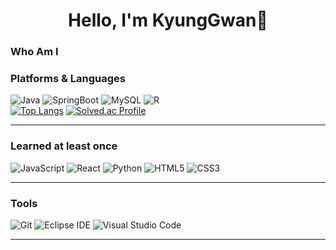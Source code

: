 <div align=center><h1>Hello, I'm KyungGwan👋</h1></div>

### Who Am I


### Platforms & Languages
![Java](https://img.shields.io/badge/Java-007396.svg?&style=for-the-badge&logo=Java&logoColor=white)
![SpringBoot](https://img.shields.io/badge/SpringBoot-6DB33F.svg?&style=for-the-badge&logo=SpringBoot&logoColor=white)
![MySQL](https://img.shields.io/badge/MySQL-4479A1.svg?&style=for-the-badge&logo=MySQL&logoColor=white)
![R](https://img.shields.io/badge/R-276DC3.svg?&style=for-the-badge&logo=R&logoColor=white)  
[![Top Langs](https://github-readme-stats.vercel.app/api/top-langs/?username=kyunggwan&layout=compact)](https://github.com/kyunggwan/github-readme-stats)
[![Solved.ac Profile](http://mazassumnida.wtf/api/v2/generate_badge?boj=4562sky)](https://solved.ac/4562sky/)
***
### Learned at least once
![JavaScript](https://img.shields.io/badge/JavaScript-F7DF1E.svg?&style=for-the-badge&logo=JavaScript&logoColor=white)
![React](https://img.shields.io/badge/React-61DAFB.svg?&style=for-the-badge&logo=React&logoColor=white)
![Python](https://img.shields.io/badge/Python-3776AB.svg?&style=for-the-badge&logo=Python&logoColor=white)
![HTML5](https://img.shields.io/badge/HTML5-E34F26.svg?&style=for-the-badge&logo=HTML5&logoColor=white)
![CSS3](https://img.shields.io/badge/CSS3-1572B6.svg?&style=for-the-badge&logo=CSS3&logoColor=white)
***
### Tools
![Git](https://img.shields.io/badge/Git-F05032.svg?&style=for-the-badge&logo=Git&logoColor=white)
![Eclipse IDE](https://img.shields.io/badge/Eclipse%20IDE-2C2255.svg?&style=for-the-badge&logo=Eclipse%20IDE&logoColor=white)
![Visual Studio Code](https://img.shields.io/badge/Visual%20Studio%20Code-007ACC.svg?&style=for-the-badge&logo=Visual%20Studio%20Code&logoColor=white)
***
<!-- ### Activity Graph 
[![Ashutosh's github activity graph](https://activity-graph.herokuapp.com/graph?username=kyunggwan&theme=nord)](https://github.com/ashutosh00710/github-readme-activity-graph)
 *** -->
<!--

![Spring](https://img.shields.io/badge/Spring-6DB33F.svg?&style=for-the-badge&logo=Spring&logoColor=white)


[![Hits](https://hits.seeyoufarm.com/api/count/incr/badge.svg?url=https%3A%2F%2Fgithub.com%2Fkyunggwan&count_bg=%2379C83D&title_bg=%23555555&icon=&icon_color=%23E7E7E7&title=hits&edge_flat=false)](https://hits.seeyoufarm.com)


깃허브 스탯, 테마 종류는 dark, dadical, merko, gruvbox, tokyonight, onedark, cobalt, synthwave, highcontrast, dracula
 ![Anurag's GitHub stats](https://github-readme-stats.vercel.app/api?username=kyunggwan&show_icons=true&theme=dracula)

- 🔭 I’m currently working on ...
- 🌱 I’m currently learning ...
- 👯 I’m looking to collaborate on ...
- 🤔 I’m looking for help with ...
- 💬 Ask me about ...
- 📫 How to reach me: ...
- 😄 Pronouns: ...
- ⚡ Fun fact: ...
-->
